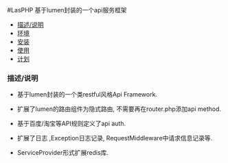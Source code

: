 #LasPHP
基于lumen封装的一个api服务框架


* [描述/说明](#describe)
* [环境](#requirements)
* [安装](#install)
* [使用](#show)
* [计划](#todo)

### <a id="describe"></a>描述/说明

* 基于lumen封装的一个类restful风格Api Framework.

* 扩展了lumen的路由组件为隐式路由, 不需要再在router.php添加api method.

* 基于百度/淘宝等API规则定义了api auth.

* 扩展了日志 ,Exception日志记录, RequestMiddleware中请求信息记录等.

* ServiceProvider形式扩展redis库.






